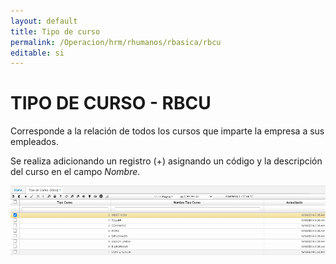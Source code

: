 ```yaml
---
layout: default
title: Tipo de curso
permalink: /Operacion/hrm/rhumanos/rbasica/rbcu
editable: si
---
```


# TIPO DE CURSO - RBCU  

Corresponde a la relación de todos los cursos que imparte la empresa a sus empleados.   

Se realiza adicionando un registro (+) asignando un código y la descripción del curso en el campo _Nombre_.  

![](rbcu.png)
